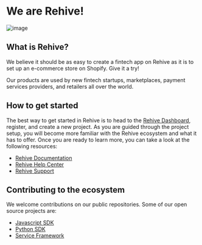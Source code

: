 # We are Rehive!

![image](https://github.com/rehive/.github/assets/13023194/80386eb4-af61-4e68-a5e3-7d2c64f93e13)

## What is Rehive?

We believe it should be as easy to create a fintech app on Rehive as it is to set up an e-commerce store on Shopify. Give it a try!

Our products are used by new fintech startups, marketplaces, payment services providers, and retailers all over the world.

## How to get started

The best way to get started in Rehive is to head to the [Rehive Dashboard](https://dashboard.rehive.com), register, and create a new project. As you are guided through the project setup, you will become more familiar with the Rehive ecosystem and what it has to offer. Once you are ready to learn more, you can take a look at the following resources:

- [Rehive Documentation](https://docs.rehive.com)
- [Rehive Help Center](https://rehive.intercom.help)
- [Rehive Support](https://rehive.com/support/)

## Contributing to the ecosystem

We welcome contributions on our public repositories. Some of our open source projects are:

- [Javascript SDK](https://github.com/rehive/rehive-javascript)
- [Python SDK](https://github.com/rehive/rehive-python)
- [Service Framework](https://github.com/rehive/service-framework)
